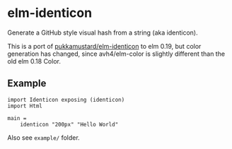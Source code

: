 # elm-identicon
Generate a GitHub style visual hash from a string (aka identicon).

This is a port of [pukkamustard/elm-identicon](https://github.com/pukkamustard/elm-identicon/) to elm 0.19,
but color generation has changed, since avh4/elm-color is slightly different than the old elm 0.18 Color.

## Example

```
import Identicon exposing (identicon)
import Html

main =
    identicon "200px" "Hello World"
```

Also see `example/` folder.
